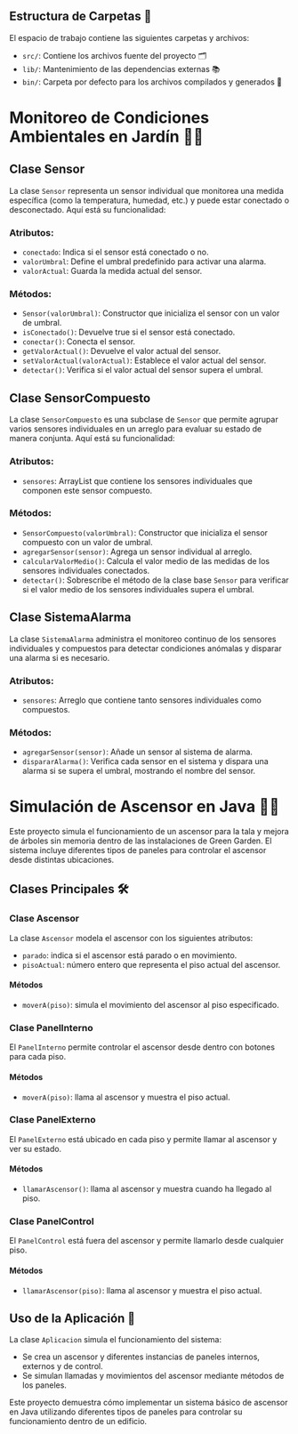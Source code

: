 ## Estructura de Carpetas 📂

El espacio de trabajo contiene las siguientes carpetas y archivos:

- `src/`: Contiene los archivos fuente del proyecto 🗂️
- `lib/`: Mantenimiento de las dependencias externas 📚
- `bin/`: Carpeta por defecto para los archivos compilados y generados 🚀

# Monitoreo de Condiciones Ambientales en Jardín 🌿🌞

## Clase Sensor

La clase `Sensor` representa un sensor individual que monitorea una medida específica (como la temperatura, humedad, etc.) y puede estar conectado o desconectado. Aquí está su funcionalidad:

### Atributos:

- `conectado`: Indica si el sensor está conectado o no.
- `valorUmbral`: Define el umbral predefinido para activar una alarma.
- `valorActual`: Guarda la medida actual del sensor.

### Métodos:

- `Sensor(valorUmbral)`: Constructor que inicializa el sensor con un valor de umbral.
- `isConectado()`: Devuelve true si el sensor está conectado.
- `conectar()`: Conecta el sensor.
- `getValorActual()`: Devuelve el valor actual del sensor.
- `setValorActual(valorActual)`: Establece el valor actual del sensor.
- `detectar()`: Verifica si el valor actual del sensor supera el umbral.

## Clase SensorCompuesto

La clase `SensorCompuesto` es una subclase de `Sensor` que permite agrupar varios sensores individuales en un arreglo para evaluar su estado de manera conjunta. Aquí está su funcionalidad:

### Atributos:

- `sensores`: ArrayList que contiene los sensores individuales que componen este sensor compuesto.

### Métodos:

- `SensorCompuesto(valorUmbral)`: Constructor que inicializa el sensor compuesto con un valor de umbral.
- `agregarSensor(sensor)`: Agrega un sensor individual al arreglo.
- `calcularValorMedio()`: Calcula el valor medio de las medidas de los sensores individuales conectados.
- `detectar()`: Sobrescribe el método de la clase base `Sensor` para verificar si el valor medio de los sensores individuales supera el umbral.

## Clase SistemaAlarma

La clase `SistemaAlarma` administra el monitoreo continuo de los sensores individuales y compuestos para detectar condiciones anómalas y disparar una alarma si es necesario.

### Atributos:

- `sensores`: Arreglo que contiene tanto sensores individuales como compuestos.

### Métodos:

- `agregarSensor(sensor)`: Añade un sensor al sistema de alarma.
- `dispararAlarma()`: Verifica cada sensor en el sistema y dispara una alarma si se supera el umbral, mostrando el nombre del sensor.

# Simulación de Ascensor en Java 🏢🔼

Este proyecto simula el funcionamiento de un ascensor para la tala y mejora de árboles sin memoria dentro de las instalaciones de Green Garden. El sistema incluye diferentes tipos de paneles para controlar el ascensor desde distintas ubicaciones.

## Clases Principales 🛠️

### Clase Ascensor

La clase `Ascensor` modela el ascensor con los siguientes atributos:

- `parado`: indica si el ascensor está parado o en movimiento.
- `pisoActual`: número entero que representa el piso actual del ascensor.

#### Métodos

- `moverA(piso)`: simula el movimiento del ascensor al piso especificado.

### Clase PanelInterno

El `PanelInterno` permite controlar el ascensor desde dentro con botones para cada piso.

#### Métodos

- `moverA(piso)`: llama al ascensor y muestra el piso actual.

### Clase PanelExterno

El `PanelExterno` está ubicado en cada piso y permite llamar al ascensor y ver su estado.

#### Métodos

- `llamarAscensor()`: llama al ascensor y muestra cuando ha llegado al piso.

### Clase PanelControl

El `PanelControl` está fuera del ascensor y permite llamarlo desde cualquier piso.

#### Métodos

- `llamarAscensor(piso)`: llama al ascensor y muestra el piso actual.

## Uso de la Aplicación 🚀

La clase `Aplicacion` simula el funcionamiento del sistema:

- Se crea un ascensor y diferentes instancias de paneles internos, externos y de control.
- Se simulan llamadas y movimientos del ascensor mediante métodos de los paneles.

Este proyecto demuestra cómo implementar un sistema básico de ascensor en Java utilizando diferentes tipos de paneles para controlar su funcionamiento dentro de un edificio.

